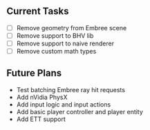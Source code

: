 ## Current Tasks

- [ ] Remove geometry from Embree scene
- [ ] Remove support to BHV lib
- [ ] Remove support to naive renderer
- [ ] Remove custom math types

## Future Plans

* Test batching Embree ray hit requests
* Add nVidia PhysX
* Add input logic and input actions
* Add basic player controller and player entity
* Add ETT support

